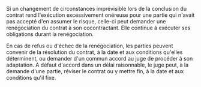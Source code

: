 Si un changement de circonstances imprévisible lors de la conclusion du contrat rend l'exécution excessivement onéreuse pour une partie qui n'avait pas accepté d'en assumer le risque, celle-ci peut demander une renégociation du contrat à son cocontractant. Elle continue à exécuter ses obligations durant la renégociation.

En cas de refus ou d'échec de la renégociation, les parties peuvent convenir de la résolution du contrat, à la date et aux conditions qu'elles déterminent, ou demander d'un commun accord au juge de procéder à son adaptation. A défaut d'accord dans un délai raisonnable, le juge peut, à la demande d'une partie, réviser le contrat ou y mettre fin, à la date et aux conditions qu'il fixe.
